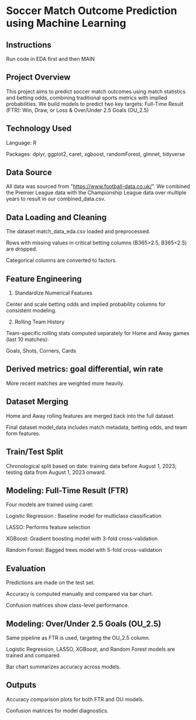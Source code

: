 # Soccer Match Outcome Prediction using Machine Learning
## Instructions
Run code in EDA first and then MAIN

## Project Overview

This project aims to predict soccer match outcomes using match statistics and betting odds, combining traditional sports metrics with implied probabilities. We build models to predict two key targets: Full-Time Result (FTR): Win, Draw, or Loss & Over/Under 2.5 Goals (OU_2.5)

## Technology Used

Language: R

Packages: dplyr, ggplot2, caret, xgboost, randomForest, glmnet, tidyverse

## Data Source

All data was sourced from "https://www.football-data.co.uk/". We combined the Premier League data  with the Championship League data over multiple years to result in our combined_data.csv.

## Data Loading and Cleaning

The dataset match_data_eda.csv loaded and preprocessed.

Rows with missing values in critical betting columns (B365>2.5, B365<2.5) are dropped.

Categorical columns are converted to factors.

## Feature Engineering

1. Standardize Numerical Features

Center and scale betting odds and implied probability columns for consistent modeling.

2. Rolling Team History

Team-specific rolling stats computed separately for Home and Away games (last 10 matches):

Goals, Shots, Corners, Cards

## Derived metrics: goal differential, win rate

More recent matches are weighted more heavily.

## Dataset Merging

Home and Away rolling features are merged back into the full dataset.

Final dataset model_data includes match metadata, betting odds, and team form features.

## Train/Test Split

Chronological split based on date: training data before August 1, 2023; testing data from August 1, 2023 onward.

## Modeling: Full-Time Result (FTR)

Four models are trained using caret:

Logistic Regression : Baseline model for multiclass classification

LASSO: Performs feature selection

XGBoost: Gradient boosting model with 3-fold cross-validation

Random Forest: Bagged trees model with 5-fold cross-validation

## Evaluation

Predictions are made on the test set.

Accuracy is computed manually and compared via bar chart.

Confusion matrices show class-level performance.

## Modeling: Over/Under 2.5 Goals (OU_2.5)

Same pipeline as FTR is used, targeting the OU_2.5 column.

Logistic Regression, LASSO, XGBoost, and Random Forest models are trained and compared.

Bar chart summarizes accuracy across models.

## Outputs

Accuracy comparison plots for both FTR and OU models.

Confusion matrices for model diagnostics.
